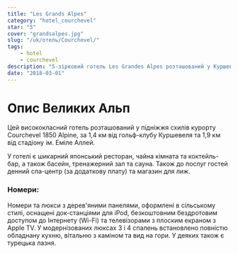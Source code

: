 ```yaml
---
title: "Les Grands Alpes"
category: "hotel_courchevel"
star: "5"
cover: "grandsalpes.jpg"
slug: "/uk/отель/Courchevel/"
tags:
    - hotel
    - courchevel
description: "5-зірковий готель Les Grandes Alpes розташований у Куршевелі 1850 року. "
date: "2018-03-01"
---
```


# Опис Великих Альп
Цей висококласний готель розташований у підніжжя схилів курорту Courchevel 1850 Alpine, за 1,4 км від гольф-клубу Куршевеля та 1,9 км від стадіону ім. Еміле Аллей.

У готелі є шикарний японський ресторан, чайна кімната та коктейль-бар, а також басейн, тренажерний зал та сауна. Також до послуг гостей денний спа-центр (за додаткову плату) та магазин для лиж.

### Номери:
Номери та люкси з дерев'яними панелями, оформлені в сільському стилі, оснащені док-станціями для iPod, безкоштовним бездротовим доступом до Інтернету (Wi-Fi) та телевізорами з плоским екраном з Apple TV. У модернізованих люксах 3 і 4 спалень встановлено повністю обладнану кухню, вітальню з каміном та вид на гори. У деяких також є турецька лазня.